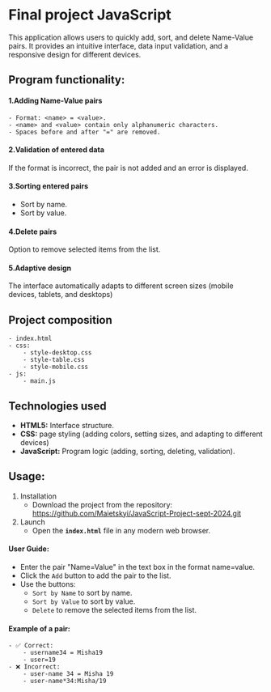 
# Final project JavaScript

This application allows users to quickly add, sort, and delete Name-Value pairs. It provides an intuitive interface, 
data input validation, and a responsive design for different devices.

## Program functionality:

#### 1.Adding Name-Value pairs
    - Format: <name> = <value>.
    - <name> and <value> contain only alphanumeric characters.
    - Spaces before and after "=" are removed.

#### 2.Validation of entered data
If the format is incorrect, the pair is not added and an error is displayed.

#### 3.Sorting entered pairs
- Sort by name.
- Sort by value.

#### 4.Delete pairs
Option to remove selected items from the list.

#### 5.Adaptive design
The interface automatically adapts to different screen sizes (mobile devices, tablets, and desktops)

## Project composition
    - index.html
    - css:
        - style-desktop.css
        - style-table.css
        - style-mobile.css
    - js:
        - main.js

## Technologies used

- **HTML5:** Interface structure.
- **CSS:** page styling (adding colors, setting sizes, and adapting to different devices)
- **JavaScript:** Program logic (adding, sorting, deleting, validation).

## Usage:

1. Installation
   - Download the project from the repository:
   https://github.com/Maietskyi/JavaScript-Project-sept-2024.git
2. Launch
   - Open the **`index.html`** file in any modern web browser.

#### User Guide:
- Enter the pair "Name=Value" in the text box in the format name=value.
- Click the `Add` button to add the pair to the list.
- Use the buttons:
    * `Sort by Name` to sort by name.
    * `Sort by Value` to sort by value.
    * `Delete` to remove the selected items from the list.

#### Example of a pair:
    - ✅ Correct: 
        - username34 = Misha19
        - user=19
    - ❌ Incorrect: 
        - user-name 34 = Misha 19 
        - user-name*34:Misha/19 


